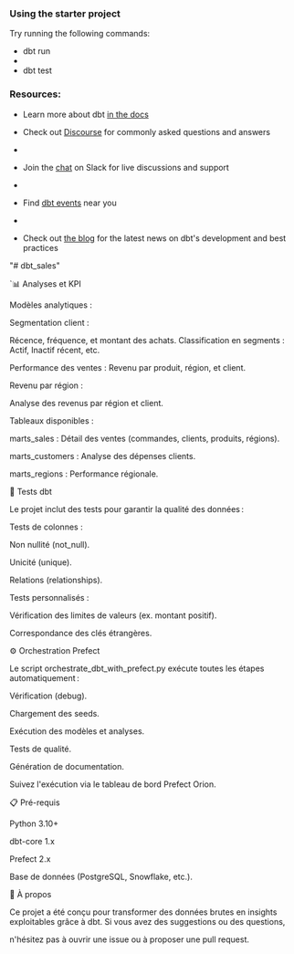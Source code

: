 
### Using the starter project

Try running the following commands:

- dbt run
- 
- dbt test


### Resources:
- Learn more about dbt [in the docs](https://docs.getdbt.com/docs/introduction)

- Check out [Discourse](https://discourse.getdbt.com/) for commonly asked questions and answers
- 
- Join the [chat](https://community.getdbt.com/) on Slack for live discussions and support
- 
- Find [dbt events](https://events.getdbt.com) near you
- 
- Check out [the blog](https://blog.getdbt.com/) for the latest news on dbt's development and best practices

"# dbt_sales" 

`📊 Analyses et KPI

Modèles analytiques :

Segmentation client :

Récence, fréquence, et montant des achats.
Classification en segments : Actif, Inactif récent, etc.

Performance des ventes :
Revenu par produit, région, et client.

Revenu par région :

Analyse des revenus par région et client.

Tableaux disponibles :

marts_sales : Détail des ventes (commandes, clients, produits, régions).

marts_customers : Analyse des dépenses clients.

marts_regions : Performance régionale.

🧪 Tests dbt

Le projet inclut des tests pour garantir la qualité des données :


Tests de colonnes :

Non nullité (not_null).

Unicité (unique).

Relations (relationships).

Tests personnalisés :

Vérification des limites de valeurs (ex. montant positif).

Correspondance des clés étrangères.

⚙️ Orchestration Prefect

Le script orchestrate_dbt_with_prefect.py exécute toutes les étapes automatiquement :


Vérification (debug).

Chargement des seeds.

Exécution des modèles et analyses.

Tests de qualité.

Génération de documentation.

Suivez l'exécution via le tableau de bord Prefect Orion.


📋 Pré-requis

Python 3.10+

dbt-core 1.x

Prefect 2.x

Base de données (PostgreSQL, Snowflake, etc.).

📝 À propos

Ce projet a été conçu pour transformer des données brutes en insights exploitables grâce à dbt. Si vous avez des suggestions ou des questions, 

n'hésitez pas à ouvrir une issue ou à proposer une pull request.

